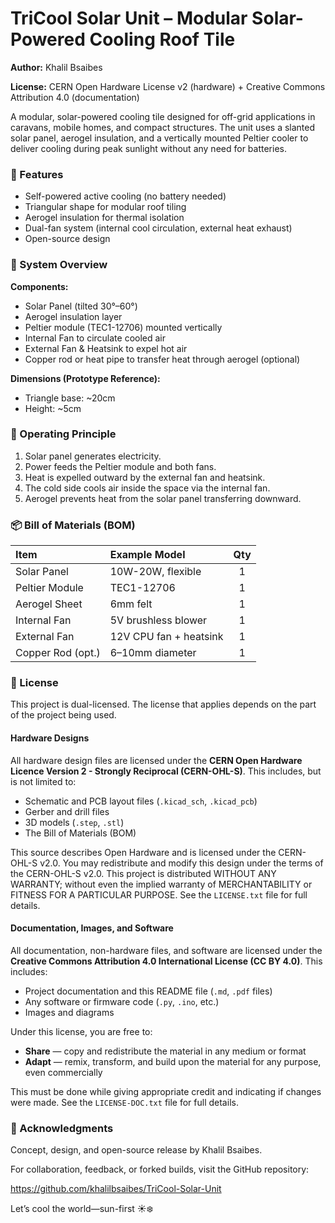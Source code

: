 # TriCool Solar Unit – Modular Solar-Powered Cooling Roof Tile

**Author:** Khalil Bsaibes

**License:** CERN Open Hardware License v2 (hardware) + Creative Commons Attribution 4.0 (documentation)

A modular, solar-powered cooling tile designed for off-grid applications in caravans, mobile homes, and compact structures. The unit uses a slanted solar panel, aerogel insulation, and a vertically mounted Peltier cooler to deliver cooling during peak sunlight without any need for batteries.

### 🔧 Features

* Self-powered active cooling (no battery needed)
* Triangular shape for modular roof tiling
* Aerogel insulation for thermal isolation
* Dual-fan system (internal cool circulation, external heat exhaust)
* Open-source design

### 🧱 System Overview

**Components:**

* Solar Panel (tilted 30°–60°)
* Aerogel insulation layer
* Peltier module (TEC1-12706) mounted vertically
* Internal Fan to circulate cooled air
* External Fan & Heatsink to expel hot air
* Copper rod or heat pipe to transfer heat through aerogel (optional)

**Dimensions (Prototype Reference):**

* Triangle base: ~20cm
* Height: ~5cm

### 🔁 Operating Principle

1.  Solar panel generates electricity.
2.  Power feeds the Peltier module and both fans.
3.  Heat is expelled outward by the external fan and heatsink.
4.  The cold side cools air inside the space via the internal fan.
5.  Aerogel prevents heat from the solar panel transferring downward.

### 📦 Bill of Materials (BOM)

| **Item** | **Example Model** | **Qty** |
| :---------------- | :--------------------- | :-----: |
| Solar Panel       | 10W-20W, flexible      |    1    |
| Peltier Module    | TEC1-12706             |    1    |
| Aerogel Sheet     | 6mm felt               |    1    |
| Internal Fan      | 5V brushless blower    |    1    |
| External Fan      | 12V CPU fan + heatsink |    1    |
| Copper Rod (opt.) | 6–10mm diameter        |    1    |

### 📜 License

This project is dual-licensed. The license that applies depends on the part of the project being used.

#### Hardware Designs

All hardware design files are licensed under the **CERN Open Hardware Licence Version 2 - Strongly Reciprocal (CERN-OHL-S)**. This includes, but is not limited to:

* Schematic and PCB layout files (`.kicad_sch`, `.kicad_pcb`)
* Gerber and drill files
* 3D models (`.step`, `.stl`)
* The Bill of Materials (BOM)

This source describes Open Hardware and is licensed under the CERN-OHL-S v2.0. You may redistribute and modify this design under the terms of the CERN-OHL-S v2.0. This project is distributed WITHOUT ANY WARRANTY; without even the implied warranty of MERCHANTABILITY or FITNESS FOR A PARTICULAR PURPOSE. See the `LICENSE.txt` file for full details.

#### Documentation, Images, and Software

All documentation, non-hardware files, and software are licensed under the **Creative Commons Attribution 4.0 International License (CC BY 4.0)**. This includes:

* Project documentation and this README file (`.md`, `.pdf` files)
* Any software or firmware code (`.py`, `.ino`, etc.)
* Images and diagrams

Under this license, you are free to:

* **Share** — copy and redistribute the material in any medium or format
* **Adapt** — remix, transform, and build upon the material for any purpose, even commercially

This must be done while giving appropriate credit and indicating if changes were made. See the `LICENSE-DOC.txt` file for full details.

### 🙌 Acknowledgments

Concept, design, and open-source release by Khalil Bsaibes.

For collaboration, feedback, or forked builds, visit the GitHub repository:

<https://github.com/khalilbsaibes/TriCool-Solar-Unit>

Let’s cool the world—sun-first ☀️❄️
